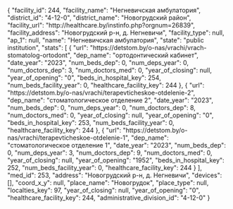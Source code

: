 {
    "facility_id": 244,
    "facility_name": "Негневичская амбулатория",
    "district_id": "4-12-0",
    "district_name": "Новогрудский район",
    "facility_url": "http:\/\/healthcare.by\/instinfo.php?orgnum=26839",
    "facility_address": "Новогрудский р-н, д. Негневичи",
    "facility_type": null,
    "ap_1": null,
    "name": "Негневичская амбулатория",
    "state": "public institution",
    "stats": [
        {
            "url": "https:\/\/detstom.by\/o-nas\/vrachi\/vrach-stomatolog-ortodont",
            "dep_name": "ортодонтический кабинет",
            "date_year": "2023",
            "num_beds_dep": 0,
            "num_deps_year": 0,
            "num_doctors_dep": 3,
            "num_doctors_med": 0,
            "year_of_closing": null,
            "year_of_opening": "0",
            "beds_in_hospital_key": 254,
            "num_beds_facility_year": 0,
            "healthcare_facility_key": 244
        },
        {
            "url": "https:\/\/detstom.by\/o-nas\/vrachi\/terapevticheskoe-otdelenie-2",
            "dep_name": "стоматологическое отделение 2",
            "date_year": "2023",
            "num_beds_dep": 0,
            "num_deps_year": 0,
            "num_doctors_dep": 8,
            "num_doctors_med": 0,
            "year_of_closing": null,
            "year_of_opening": "0",
            "beds_in_hospital_key": 253,
            "num_beds_facility_year": 0,
            "healthcare_facility_key": 244
        },
        {
            "url": "https:\/\/detstom.by\/o-nas\/vrachi\/terapevticheskoe-otdelenie-1",
            "dep_name": "стоматологическое отделение 1",
            "date_year": "2023",
            "num_beds_dep": 0,
            "num_deps_year": 3,
            "num_doctors_dep": 9,
            "num_doctors_med": 0,
            "year_of_closing": null,
            "year_of_opening": "1952",
            "beds_in_hospital_key": 252,
            "num_beds_facility_year": 0,
            "healthcare_facility_key": 244
        }
    ],
    "med_id": 253,
    "address": "Новогрудский р-н, д. Негневичи",
    "devices": [],
    "coord_x_y": null,
    "place_name": "Новогрудок",
    "place_type": null,
    "localties_key": 97,
    "year_of_closing": null,
    "year_of_opening": "0",
    "healthcare_facility_key": 244,
    "administrative_division_id": "4-12-0"
}